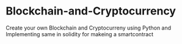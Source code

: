 # Blockchain-and-Cryptocurrency 
 Create your own Blockchain and Cryptocurreny using Python 
 and Implementing same in solidity for makeing a smartcontract

